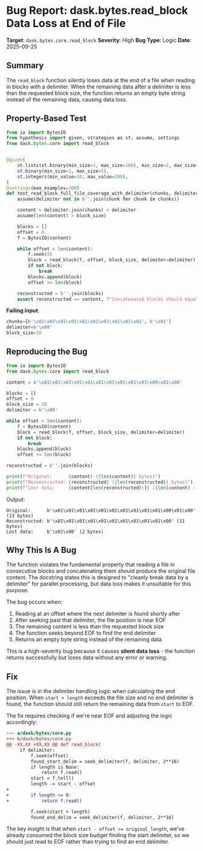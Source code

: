 # Bug Report: dask.bytes.read_block Data Loss at End of File

**Target**: `dask.bytes.core.read_block`
**Severity**: High
**Bug Type**: Logic
**Date**: 2025-09-25

## Summary

The `read_block` function silently loses data at the end of a file when reading in blocks with a delimiter. When the remaining data after a delimiter is less than the requested block size, the function returns an empty byte string instead of the remaining data, causing data loss.

## Property-Based Test

```python
from io import BytesIO
from hypothesis import given, strategies as st, assume, settings
from dask.bytes.core import read_block


@given(
    st.lists(st.binary(min_size=1, max_size=100), min_size=2, max_size=50),
    st.binary(min_size=1, max_size=5),
    st.integers(min_value=10, max_value=200),
)
@settings(max_examples=300)
def test_read_block_full_file_coverage_with_delimiter(chunks, delimiter, block_size):
    assume(delimiter not in b''.join(chunk for chunk in chunks))

    content = delimiter.join(chunks) + delimiter
    assume(len(content) > block_size)

    blocks = []
    offset = 0
    f = BytesIO(content)

    while offset < len(content):
        f.seek(0)
        block = read_block(f, offset, block_size, delimiter=delimiter)
        if not block:
            break
        blocks.append(block)
        offset += len(block)

    reconstructed = b''.join(blocks)
    assert reconstructed == content, f"Concatenated blocks should equal original content. Got {len(reconstructed)} bytes, expected {len(content)}"
```

**Failing input**:
```python
chunks=[b'\x01\x01\x01\x01\x01\x01\x01\x01\x01\x01', b'\x01']
delimiter=b'\x00'
block_size=10
```

## Reproducing the Bug

```python
from io import BytesIO
from dask.bytes.core import read_block

content = b'\x01\x01\x01\x01\x01\x01\x01\x01\x01\x01\x00\x01\x00'

blocks = []
offset = 0
block_size = 10
delimiter = b'\x00'

while offset < len(content):
    f = BytesIO(content)
    block = read_block(f, offset, block_size, delimiter=delimiter)
    if not block:
        break
    blocks.append(block)
    offset += len(block)

reconstructed = b''.join(blocks)

print(f"Original:      {content} ({len(content)} bytes)")
print(f"Reconstructed: {reconstructed} ({len(reconstructed)} bytes)")
print(f"Lost data:     {content[len(reconstructed):]} ({len(content) - len(reconstructed)} bytes)")
```

Output:
```
Original:      b'\x01\x01\x01\x01\x01\x01\x01\x01\x01\x01\x00\x01\x00' (13 bytes)
Reconstructed: b'\x01\x01\x01\x01\x01\x01\x01\x01\x01\x01\x00' (11 bytes)
Lost data:     b'\x01\x00' (2 bytes)
```

## Why This Is A Bug

The function violates the fundamental property that reading a file in consecutive blocks and concatenating them should produce the original file content. The docstring states this is designed to "cleanly break data by a delimiter" for parallel processing, but data loss makes it unsuitable for this purpose.

The bug occurs when:
1. Reading at an offset where the next delimiter is found shortly after
2. After seeking past that delimiter, the file position is near EOF
3. The remaining content is less than the requested block size
4. The function seeks beyond EOF to find the end delimiter
5. Returns an empty byte string instead of the remaining data

This is a high-severity bug because it causes **silent data loss** - the function returns successfully but loses data without any error or warning.

## Fix

The issue is in the delimiter handling logic when calculating the end position. When `start + length` exceeds the file size and no end delimiter is found, the function should still return the remaining data from `start` to EOF.

The fix requires checking if we're near EOF and adjusting the logic accordingly:

```diff
--- a/dask/bytes/core.py
+++ b/dask/bytes/core.py
@@ -XX,XX +XX,XX @@ def read_block(
     if delimiter:
         f.seek(offset)
         found_start_delim = seek_delimiter(f, delimiter, 2**16)
         if length is None:
             return f.read()
         start = f.tell()
         length -= start - offset
+
+        if length <= 0:
+            return f.read()

         f.seek(start + length)
         found_end_delim = seek_delimiter(f, delimiter, 2**16)
```

The key insight is that when `start - offset >= original_length`, we've already consumed the block size budget finding the start delimiter, so we should just read to EOF rather than trying to find an end delimiter.